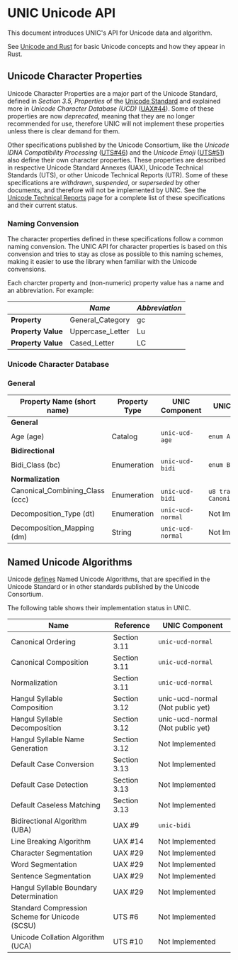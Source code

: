# UNIC Unicode API

This document introduces UNIC's API for Unicode data and algorithm.

See [Unicode and Rust](Unicode_and_Rust.md) for basic Unicode concepts and how they appear in
Rust.


## Unicode Character Properties

Unicode Character Properties are a major part of the Unicode Standard, defined in *Section 3.5,
Properties* of the [Unicode Standard](http://www.unicode.org/versions/latest/) and explained
more in *Unicode Character Database (UCD)* ([UAX\#44](http://www.unicode.org/reports/tr44/)).
Some of these properties are now *deprecated*, meaning that they are no longer recommended for
use, therefore UNIC will not implement these properties unless there is clear demand for them.

Other specifications published by the Unicode Consortium, like the *Unicode IDNA Compatibility
Processing* ([UTS\#46](www.unicode.org/reports/tr46/)) and the *Unicode Emoji*
([UTS\#51](www.unicode.org/reports/tr51/)) also define their own character properties. These
properties are described in respective Unicode Standard Annexes (UAX), Unicode Technical
Standards (UTS), or other Unicode Technical Reports (UTR). Some of these specifications are
*withdrawn*, *suspended*, or *superseded* by other documents, and therefore will not be
implemented by UNIC. See the [Unicode Technical Reports](http://www.unicode.org/reports/) page
for a complete list of these specifications and their current status.


### Naming Convension

The character properties defined in these specifications follow a common naming convension. The
UNIC API for character properties is based on this convension and tries to stay as close as
possible to this naming schemes, making it easier to use the library when familiar with the
Unicode convensions.

Each charcter property and (non-numeric) property value has a name and an abbreviation. For
example:

|                    | *Name*           | *Abbreviation* |
|--------------------|------------------|----------------|
| **Property**       | General_Category | gc             |
| **Property Value** | Uppercase_Letter | Lu             |
| **Property Value** | Cased_Letter     | LC             |


### Unicode Character Database

### General

| **Property Name** (short name)  | **Property Type** | **UNIC Component** | **UNIC Implementation**            |
|---------------------------------|-------------------|--------------------|------------------------------------|
| **General**                     |                   |                    |                                    |
| Age (age)                       | Catalog           | `unic-ucd-age`     | `enum Age`                         |
| **Bidirectional**               |                   |                    |                                    |
| Bidi_Class                (bc)  | Enumeration       | `unic-ucd-bidi`    | `enum BidiClass`                   |
| **Normalization**               |                   |                    |                                    |
| Canonical_Combining_Class (ccc) | Enumeration       | `unic-ucd-bidi`    | `u8 trait CanonicalCombiningClass` |
| Decomposition_Type (dt)         | Enumeration       | `unic-ucd-normal`  | Not Implemented                    |
| Decomposition_Mapping (dm)      | String            | `unic-ucd-normal`  | Not Implemented                    |


## Named Unicode Algorithms

Unicode [defines](http://www.unicode.org/versions/Unicode10.0.0/ch03.pdf) Named
Unicode Algorithms, that are specified in the Unicode Standard or in other
standards published by the Unicode Consortium.

The following table shows their implementation status in UNIC.

| **Name**                                       | **Reference** | **UNIC Component**               |
|------------------------------------------------|---------------|----------------------------------|
| Canonical Ordering                             | Section 3.11  | `unic-ucd-normal`                |
| Canonical Composition                          | Section 3.11  | `unic-ucd-normal`                |
| Normalization                                  | Section 3.11  | `unic-ucd-normal`                |
| Hangul Syllable Composition                    | Section 3.12  | unic-ucd-normal (Not public yet) |
| Hangul Syllable Decomposition                  | Section 3.12  | unic-ucd-normal (Not public yet) |
| Hangul Syllable Name Generation                | Section 3.12  | Not Implemented                  |
| Default Case Conversion                        | Section 3.13  | Not Implemented                  |
| Default Case Detection                         | Section 3.13  | Not Implemented                  |
| Default Caseless Matching                      | Section 3.13  | Not Implemented                  |
| Bidirectional Algorithm (UBA)                  | UAX \#9       | `unic-bidi`                      |
| Line Breaking Algorithm                        | UAX \#14      | Not Implemented                  |
| Character Segmentation                         | UAX \#29      | Not Implemented                  |
| Word Segmentation                              | UAX \#29      | Not Implemented                  |
| Sentence Segmentation                          | UAX \#29      | Not Implemented                  |
| Hangul Syllable Boundary Determination         | UAX \#29      | Not Implemented                  |
| Standard Compression Scheme for Unicode (SCSU) | UTS \#6       | Not Implemented                  |
| Unicode Collation Algorithm (UCA)              | UTS \#10      | Not Implemented                  |
